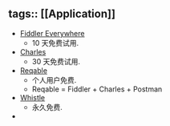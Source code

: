 tags:: [[Application]]
---

- [Fiddler Everywhere](https://www.telerik.com/fiddler)
	- 10 天免费试用.
- [Charles](https://www.charlesproxy.com/buy/)
	- 30 天免费试用.
- [Reqable](https://reqable.com/zh-CN/)
	- 个人用户免费.
	- Reqable = Fiddler + Charles + Postman
- [Whistle](https://wproxy.org/)
	- 永久免费.
-
